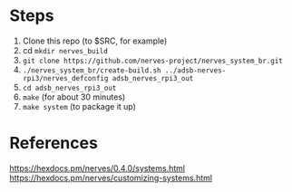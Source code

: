
# Steps

1. Clone this repo (to $SRC, for example)
2. cd `mkdir nerves_build`
3. `git clone https://github.com/nerves-project/nerves_system_br.git`
4. `./nerves_system_br/create-build.sh ../adsb-nerves-rpi3/nerves_defconfig adsb_nerves_rpi3_out`
5. `cd adsb_nerves_rpi3_out`
6. `make` (for about 30 minutes)
7. `make system` (to package it up)

# References

https://hexdocs.pm/nerves/0.4.0/systems.html
https://hexdocs.pm/nerves/customizing-systems.html
